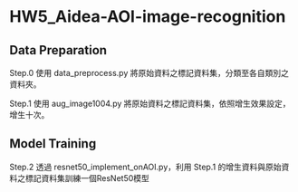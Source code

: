 # HW5_Aidea-AOI-image-recognition
## Data Preparation

Step.0 使用 data_preprocess.py 將原始資料之標記資料集，分類至各自類別之資料夾。

Step.1 使用 aug_image1004.py 將原始資料之標記資料集，依照增生效果設定，增生十次。

## Model Training

Step.2 透過 resnet50_implement_onAOI.py，利用 Step.1 的增生資料與原始資料之標記資料集訓練一個ResNet50模型
